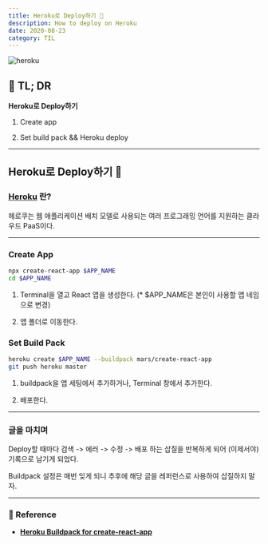 ```yaml
---
title: Heroku로 Deploy하기 👷
description: How to deploy on Heroku
date: 2020-08-23
category: TIL
---
```


![heroku](heroku.png)

## 🤦 TL; DR

**Heroku로 Deploy하기** 

  1) Create app 

  2) Set build pack && Heroku deploy

---

## Heroku로 Deploy하기 👷

### [Heroku](https://devcenter.heroku.com/) 란?

헤로쿠는 웹 애플리케이션 배치 모델로 사용되는 여러 프로그래밍 언어를 지원하는 클라우드 PaaS이다.

---

### Create App 

```bash
npx create-react-app $APP_NAME
cd $APP_NAME
```

1) Terminal을 열고 React 앱을 생성한다. (* $APP_NAME은 본인이 사용할 앱 네임으로 변경)

2) 앱 폴더로 이동한다.

### Set Build Pack

```bash
heroku create $APP_NAME --buildpack mars/create-react-app
git push heroku master
```

1) buildpack을 앱 세팅에서 추가하거나, Terminal 창에서 추가한다.

2) 배포한다.

---

### 글을 마치며

Deploy할 때마다 검색 -> 에러 -> 수정 -> 배포 하는 삽질을 반복하게 되어 (이제서야) 기록으로 남기게 되었다.

Buildpack 설정은 매번 잊게 되니 추후에 해당 글을 레퍼런스로 사용하여 삽질하지 말자.

---

### 🔗 Reference

- **[Heroku Buildpack for create-react-app](https://elements.heroku.com/buildpacks/mars/create-react-app-buildpack)**

